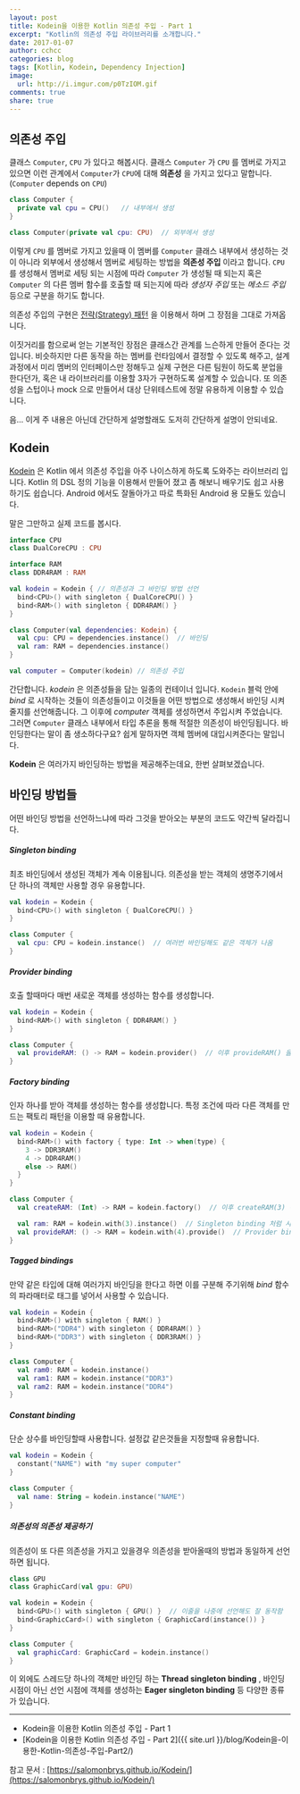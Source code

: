 ```yaml
---
layout: post
title: Kodein을 이용한 Kotlin 의존성 주입 - Part 1
excerpt: "Kotlin의 의존성 주입 라이브러리를 소개합니다."
date: 2017-01-07
author: cchcc
categories: blog
tags: [Kotlin, Kodein, Dependency Injection]
image:
  url: http://i.imgur.com/p0TzIOM.gif
comments: true
share: true
---
```


## 의존성 주입
클래스 `Computer`, `CPU` 가 있다고 해봅시다. 클래스 `Computer` 가 `CPU` 를 멤버로 가지고 있으면
이런 관계에서 `Computer`가 `CPU`에 대해 __의존성__ 을 가지고 있다고 말합니다.(`Computer` depends on `CPU`)

```kotlin
class Computer {
  private val cpu = CPU()   // 내부에서 생성
}

class Computer(private val cpu: CPU)  // 외부에서 생성
```

이렇게 `CPU` 를 멤버로 가지고 있을때 이 멤버를 `Computer` 클래스 내부에서 생성하는 것이 아니라 외부에서
생성해서 멤버로 세팅하는 방법을 __의존성 주입__ 이라고 합니다. `CPU` 를 생성해서 멤버로 세팅 되는 시점에
따라 `Computer` 가 생성될 때 되는지 혹은 `Computer` 의 다른 멤버 함수를 호출할 때 되는지에 따라
 *생성자 주입* 또는 *메소드 주입* 등으로 구분을 하기도 합니다.

의존성 주입의 구현은 [전략(Strategy) 패턴](https://en.wikipedia.org/wiki/Strategy_pattern)
을 이용해서 하며 그 장점을 그대로 가져옵니다.

이짓거리를 함으로써 얻는 기본적인 장점은 클래스간 관계를 느슨하게 만들어 준다는 것입니다. 비슷하지만 다른
동작을 하는 멤버를 런타임에서 결정할 수 있도록 해주고, 설계과정에서 미리 멤버의 인터페이스만 정해두고 실제
구현은 다른 팀원이 하도록 분업을 한다던가, 혹은 내 라이브러리를 이용할 3자가 구현하도록 설계할 수 있습니다.
또 의존성을 스텁이나 mock 으로 만들어서 대상 단위테스트에 정말 유용하게 이용할 수 있습니다.

음... 이게 주 내용은 아닌데 간단하게 설명할래도 도저히 간단하게 설명이 안되네요.

## Kodein
[Kodein](https://github.com/SalomonBrys/Kodein) 은 Kotlin 에서 의존성 주입을 아주
나이스하게 하도록 도와주는 라이브러리 입니다. Kotlin 의 DSL 정의 기능을 이용해서 만들어 졌고 좀 해보니
배우기도 쉽고 사용하기도 쉽습니다. Android 에서도 잘돌아가고 따로 특화된 Android 용 모듈도 있습니다.

말은 그만하고 실제 코드를 봅시다.

```kotlin
interface CPU
class DualCoreCPU : CPU

interface RAM
class DDR4RAM : RAM

val kodein = Kodein { // 의존성과 그 바인딩 방법 선언
  bind<CPU>() with singleton { DualCoreCPU() }
  bind<RAM>() with singleton { DDR4RAM() }
}

class Computer(val dependencies: Kodein) {
  val cpu: CPU = dependencies.instance()  // 바인딩
  val ram: RAM = dependencies.instance()
}

val computer = Computer(kodein) // 의존성 주입
```

간단합니다. *kodein* 은 의존성들을 담는 일종의 컨테이너 입니다. `Kodein` 블럭 안에 *bind* 로 시작하는
것들이 의존성들이고 이것들을 어떤 방법으로 생성해서 바인딩 시켜줄지를 선언해줍니다. 그 이후에 *computer*
객체를 생성하면서 주입시켜 주었습니다. 그러면 `Computer` 클래스 내부에서 타입 추론을 통해 적절한 의존성이
바인딩됩니다. 바인딩한다는 말이 좀 생소하다구요? 쉽게 말하자면 객체 멤버에 대입시켜준다는 말입니다.

**Kodein** 은 여러가지 바인딩하는 방법을 제공해주는데요, 한번 살펴보겠습니다.

## 바인딩 방법들
어떤 바인딩 방법을 선언하느냐에 따라 그것을 받아오는 부분의 코드도 약간씩 달라집니다.

##### Singleton binding
최초 바인딩에서 생성된 객체가 계속 이용됩니다. 의존성을 받는 객체의 생명주기에서 단 하나의 객체만 사용할
경우 유용합니다.

```kotlin
val kodein = Kodein {
  bind<CPU>() with singleton { DualCoreCPU() }
}

class Computer {
  val cpu: CPU = kodein.instance()  // 여러번 바인딩해도 같은 객체가 나옴
}
```

##### Provider binding
호출 할때마다 매번 새로운 객체를 생성하는 함수를 생성합니다.

```kotlin
val kodein = Kodein {
  bind<RAM>() with singleton { DDR4RAM() }
}

class Computer {
  val provideRAM: () -> RAM = kodein.provider()  // 이후 provideRAM() 을 호출
}
```

##### Factory binding
인자 하나를 받아 객체를 생성하는 함수를 생성합니다. 특정 조건에 따라 다른 객체를 만드는 팩토리 패턴을 이용할 때
유용합니다.

```kotlin
val kodein = Kodein {
  bind<RAM>() with factory { type: Int -> when(type) {
    3 -> DDR3RAM()
    4 -> DDR4RAM()
    else -> RAM()
  }
}

class Computer {
  val createRAM: (Int) -> RAM = kodein.factory()  // 이후 createRAM(3) 이런식으로 호출

  val ram: RAM = kodein.with(3).instance()  // Singleton binding 처럼 사용 가능
  val provideRAM: () -> RAM = kodein.with(4).provide()  // Provider binding 처럼 사용 가능
}
```

##### Tagged bindings
만약 같은 타입에 대해 여러가지 바인딩을 한다고 하면 이를 구분해 주기위해 *bind* 함수의 파라매터로 태그를
넣어서 사용할 수 있습니다.

```kotlin
val kodein = Kodein {
  bind<RAM>() with singleton { RAM() }
  bind<RAM>("DDR4") with singleton { DDR4RAM() }
  bind<RAM>("DDR3") with singleton { DDR3RAM() }
}

class Computer {
  val ram0: RAM = kodein.instance()
  val ram1: RAM = kodein.instance("DDR3")
  val ram2: RAM = kodein.instance("DDR4")
}
```

##### Constant binding
단순 상수를 바인딩할때 사용합니다. 설정값 같은것들을 지정할때 유용합니다.

```kotlin
val kodein = Kodein {
  constant("NAME") with "my super computer"
}

class Computer {
  val name: String = kodein.instance("NAME")
}
```

##### 의존성의 의존성 제공하기
의존성이 또 다른 의존성을 가지고 있을경우 의존성을 받아올때의 방법과 동일하게 선언하면 됩니다.

```kotlin
class GPU
class GraphicCard(val gpu: GPU)

val kodein = Kodein {
  bind<GPU>() with singleton { GPU() }  // 이줄을 나중에 선언해도 잘 동작함
  bind<GraphicCard>() with singleton { GraphicCard(instance()) }
}

class Computer {
  val graphicCard: GraphicCard = kodein.instance()
}
```

이 외에도 스레드당 하나의 객체만 바인딩 하는 **Thread singleton binding** , 바인딩 시점이 아닌
선언 시점에 객체를 생성하는 **Eager singleton binding** 등 다양한 종류가 있습니다.

---

- Kodein을 이용한 Kotlin 의존성 주입 - Part 1
- [Kodein을 이용한 Kotlin 의존성 주입 - Part 2]({{ site.url }}/blog/Kodein을-이용한-Kotlin-의존성-주입-Part2/)

참고 문서 : [https://salomonbrys.github.io/Kodein/](https://salomonbrys.github.io/Kodein/)
